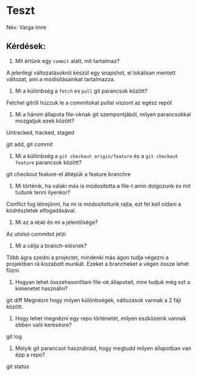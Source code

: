 # Teszt

Név: Varga Imre 

## Kérdések:

1. Mit értünk egy `commit` alatt, mit tartalmaz?

A jelenlegi változatásokról készül egy snapshot, el lokálisan mentett változat, ami a módisításainkat
tartalmazza.

1. Mi a különbség a `fetch` es `pull` git parancsok között?

Fetchel gitről húzzuk le a commitokat
pullal viszont az egész repót

1. Mi a három állapota file-oknak git szempontjából, milyen parancsokkal mozgatjuk ezek között?

Untracked, tracked, staged

git add, git commit

1. Mi a különbség a `git checkout origin/feature` és a `git checkout feature` parancsok között?

git checkout feature-el átlépük a feature branchre


1. Mi történik, ha valaki más is módosította a file-t amin dolgozunk és mit tudunk tenni ilyenkor?

Conflict fog létrejönni, ha mi is módosítottunk rajta, ezt fel kell oldani a kódrészletek elfogadásával.

1. Mi az a `HEAD` és mi a jelentősége?

Az utolsó commitot jelzi

1. Mi a célja a branch-elésnek?

Több ágra szedni a projectet, mindenki más ágon tudja végezni a projektben rá kiszabott munkát.
Ezeket a brancheket a végén össze lehet fűzni.

1. Hogyan lehet összehasonlítani file-ok állapotait, mire tudjuk még ezt a kimenetet használni?

git diff
Megnézni hogy milyen különbségek, változások vannak a 2 fájl között.

1. Hogy lehet megnézni egy repo történetét, milyen eszközeink vannak ebben való keresésre?

git log

1. Melyik git parancsot használnád, hogy megtudd milyen állapotban van épp a repo?

git status
